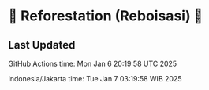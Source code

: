 
# 🌳 Reforestation (Reboisasi) 🌲

## Last Updated

GitHub Actions time: Mon Jan  6 20:19:58 UTC 2025

Indonesia/Jakarta time: Tue Jan  7 03:19:58 WIB 2025
